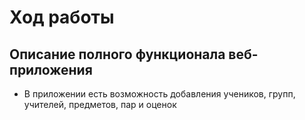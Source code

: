 # Ход работы
## Описание полного функционала веб-приложения
- В приложении есть возможность добавления учеников, групп, учителей, предметов, пар и оценок
